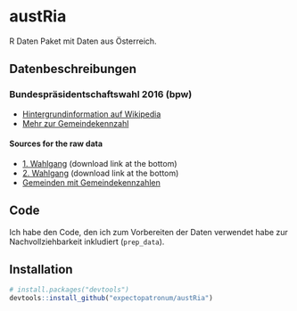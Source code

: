 # austRia

R Daten Paket mit Daten aus Österreich.

## Datenbeschreibungen

### Bundespräsidentschaftswahl 2016 (bpw)

* [Hintergrundinformation auf Wikipedia](https://de.wikipedia.org/wiki/Bundespr%C3%A4sidentenwahl_in_%C3%96sterreich_2016)
* [Mehr zur Gemeindekennzahl](https://de.wikipedia.org/wiki/Amtlicher_Gemeindeschl%C3%BCssel#.C3.96sterreich)

#### Sources for the raw data

* [1. Wahlgang](http://www.bmi.gv.at/cms/BMI_wahlen/bundespraes/bpw_2016/Ergebnis.aspx) (download link at the bottom)
* [2. Wahlgang](http://www.bmi.gv.at/cms/BMI_wahlen/bundespraes/bpw_2016/Ergebnis_2WG.aspx) (download link at the bottom)
* [Gemeinden mit Gemeindekennzahlen](https://www.statistik.at/web_de/klassifikationen/regionale_gliederungen/gemeinden/index.html)

## Code

Ich habe den Code, den ich zum Vorbereiten der Daten verwendet habe zur Nachvollziehbarkeit inkludiert (`prep_data`).

## Installation

```R
# install.packages("devtools")
devtools::install_github("expectopatronum/austRia")
```